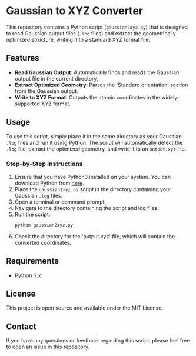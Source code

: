# Gaussian to XYZ Converter

This repository contains a Python script (`gaussian2xyz.py`) that is designed to read Gaussian output files (`.log` files) and extract the geometrically optimized structure, writing it to a standard XYZ format file.

## Features

- **Read Gaussian Output**: Automatically finds and reads the Gaussian output file in the current directory.
- **Extract Optimized Geometry**: Parses the 'Standard orientation' section from the Gaussian output.
- **Write to XYZ Format**: Outputs the atomic coordinates in the widely-supported XYZ format.

## Usage

To use this script, simply place it in the same directory as your Gaussian `.log` files and run it using Python. The script will automatically detect the `.log` file, extract the optimized geometry, and write it to an `output.xyz` file.

### Step-by-Step Instructions

1. Ensure that you have Python3 installed on your system. You can download Python from [here](https://www.python.org/downloads/).
2. Place the `gaussian2xyz.py` script in the directory containing your Gaussian `.log` files.
3. Open a terminal or command prompt.
4. Navigate to the directory containing the script and log files.
5. Run the script:
   ```bash
   python gaussian2xyz.py
6. Check the directory for the 'output.xyz' file, which will contain the converted coordinates.

## Requirements

- Python 3.x

## License

This project is open source and available under the MIT License.

## Contact

If you have any questions or feedback regarding this script, please feel free to open an issue in this repository.
